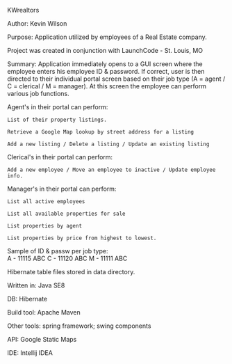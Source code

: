 KWrealtors

Author:  Kevin Wilson

Purpose: 
Application utilized by employees of a Real Estate company.

Project was created in conjunction with LaunchCode - St. Louis, MO

Summary:
Application immediately opens to a GUI screen where the employee enters 
his employee ID & password. If correct, user is then directed to their 
individual portal screen based on their job type 
(A = agent / C = clerical / M = manager). At this screen the employee 
can perform various job functions. 

Agent's in their portal can perform: 

    List of their property listings. 

    Retrieve a Google Map lookup by street address for a listing

    Add a new listing / Delete a listing / Update an existing listing
    
Clerical's in their portal can perform: 

    Add a new employee / Move an employee to inactive / Update employee info.
    
Manager's in their portal can perform: 

    List all active employees 
  
    List all available properties for sale 
  
    List properties by agent
  
    List properties by price from highest to lowest. 


Sample of ID & passw per job type:  
A - 11115  ABC
C - 11120  ABC
M - 11111  ABC

Hibernate table files stored in data directory. 

Written in:    Java SE8

DB:           Hibernate

Build tool:   Apache Maven

Other tools:  spring framework;  swing components

API:          Google Static Maps

IDE:          Intellij IDEA

